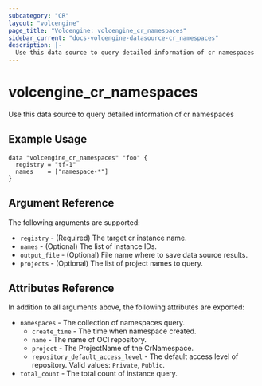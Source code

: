 ```yaml
---
subcategory: "CR"
layout: "volcengine"
page_title: "Volcengine: volcengine_cr_namespaces"
sidebar_current: "docs-volcengine-datasource-cr_namespaces"
description: |-
  Use this data source to query detailed information of cr namespaces
---
```

# volcengine_cr_namespaces
Use this data source to query detailed information of cr namespaces
## Example Usage
```hcl
data "volcengine_cr_namespaces" "foo" {
  registry = "tf-1"
  names    = ["namespace-*"]
}
```
## Argument Reference
The following arguments are supported:
* `registry` - (Required) The target cr instance name.
* `names` - (Optional) The list of instance IDs.
* `output_file` - (Optional) File name where to save data source results.
* `projects` - (Optional) The list of project names to query.

## Attributes Reference
In addition to all arguments above, the following attributes are exported:
* `namespaces` - The collection of namespaces query.
    * `create_time` - The time when namespace created.
    * `name` - The name of OCI repository.
    * `project` - The ProjectName of the CrNamespace.
    * `repository_default_access_level` - The default access level of repository. Valid values: `Private`, `Public`.
* `total_count` - The total count of instance query.


